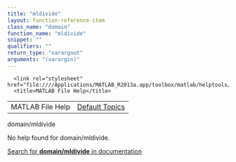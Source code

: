 ```yaml
---
title: "mldivide"
layout: function-reference-item
class_name: "domain"
function_name: "mldivide"
snippet: ""
qualifiers: ""
return_type: "varargout"
arguments: "(varargin)"
---
```


<html>
   <head>
      <meta http-equiv="Content-Type" content="text/html; charset=utf-8">
   
      <link rel="stylesheet" href="file:////Applications/MATLAB_R2013a.app/toolbox/matlab/helptools/private/helpwin.css">
      <title>MATLAB File Help</title>
   </head>
   <body>
      <!--Single-page help-->
      <table border="0" cellspacing="0" width="100%">
         <tr class="subheader">
            <td class="headertitle">MATLAB File Help</td>
            <td class="subheader-right"><a href="matlab:helpwin">Default Topics</a></td>
         </tr>
      </table>
      <div class="title">domain/mldivide</div>
      <!--No help found-->
      <p>No help found for <span class="helptopic">domain/mldivide</span>.
      </p>
      <p><a href="matlab:docsearch('domain/mldivide')">
            Search for <b>domain/mldivide</b> in documentation
            </a></p>
   </body>
</html>
